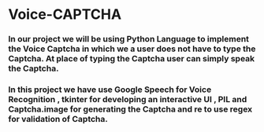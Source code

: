# Voice-CAPTCHA

### In our project we will be using Python Language to implement the Voice Captcha in which we a user does not have to type the Captcha. At place of typing the Captcha user can simply speak the Captcha.

### In this project we have use Google Speech for Voice Recognition , tkinter for developing an interactive UI , PIL and Captcha.image for generating the Captcha and re to use regex for validation of Captcha. 
